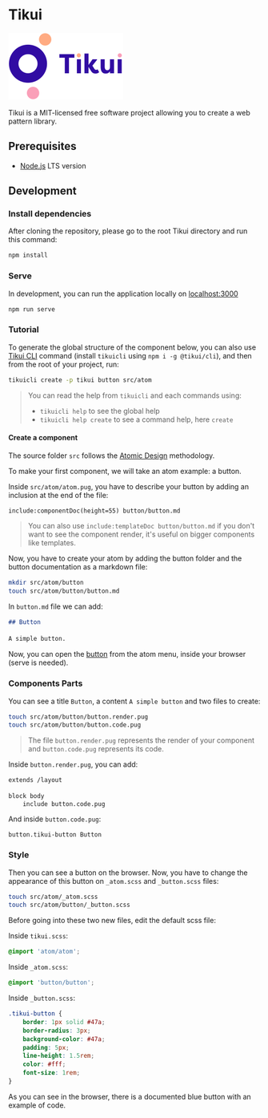 # Tikui

![Tikui logo](./logo.svg)

Tikui is a MIT-licensed free software project allowing you to create a web pattern library.

## Prerequisites

* [Node.js](https://nodejs.org) LTS version

## Development

### Install dependencies

After cloning the repository, please go to the root Tikui directory and run this command:

```bash
npm install
```

### Serve

In development, you can run the application locally on [localhost:3000](http://localhost:3000/)

```bash
npm run serve
```

### Tutorial

To generate the global structure of the component below, you can also use [Tikui CLI](https://github.com/tikui/tikui-cli) command (install `tikuicli` using `npm i -g @tikui/cli`), and then from the root of your project, run:

```bash
tikuicli create -p tikui button src/atom
```

> You can read the help from `tikuicli` and each commands using:
> 
> * `tikuicli help` to see the global help
> * `tikuicli help create` to see a command help, here `create`

#### Create a component

The source folder `src` follows the [Atomic Design](http://atomicdesign.bradfrost.com/table-of-contents/) methodology.

To make your first component, we will take an atom example: a button.

Inside `src/atom/atom.pug`, you have to describe your button by adding an inclusion at the end of the file:

```pug
include:componentDoc(height=55) button/button.md
```

> You can also use `include:templateDoc button/button.md` if you don't want to see the component render, it's useful on bigger components like templates.

Now, you have to create your atom by adding the button folder and the button documentation as a markdown file:

```bash
mkdir src/atom/button
touch src/atom/button/button.md
```

In `button.md` file we can add:

```markdown
## Button

A simple button.
```

Now, you can open the [button](http://localhost:3000/atom/atom.html#button) from the atom menu, inside your browser (serve is needed).

### Components Parts

You can see a title `Button`, a content `A simple button` and two files to create:

```bash
touch src/atom/button/button.render.pug
touch src/atom/button/button.code.pug
```

> The file `button.render.pug` represents the render of your component and `button.code.pug` represents its code.

Inside `button.render.pug`, you can add:

```pug
extends /layout

block body
    include button.code.pug
```

And inside `button.code.pug`:

```pug
button.tikui-button Button
```

### Style 

Then you can see a button on the browser. Now, you have to change the appearance of this button on `_atom.scss` and `_button.scss` files:

```bash
touch src/atom/_atom.scss
touch src/atom/button/_button.scss
```

Before going into these two new files, edit the default scss file:

Inside `tikui.scss`:

```scss
@import 'atom/atom';
```

Inside `_atom.scss`:

```scss
@import 'button/button';
```

Inside `_button.scss`:

```scss
.tikui-button {
    border: 1px solid #47a;
    border-radius: 3px;
    background-color: #47a;
    padding: 5px;
    line-height: 1.5rem;
    color: #fff;
    font-size: 1rem;
}
```

As you can see in the browser, there is a documented blue button with an example of code.
